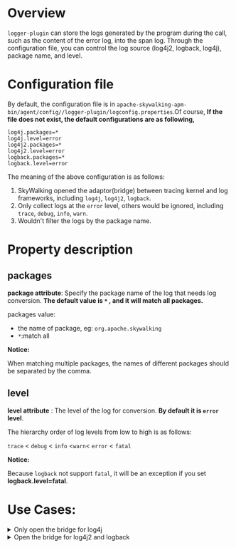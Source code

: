 # Overview

`logger-plugin` can store the logs generated by the program during the call, such as the content of the error log, into the span log.  Through the configuration file, you can control the log source (log4j2, logback, log4j), package name, and level.

# Configuration file

By default, the configuration file is in `apache-skywalking-apm-bin/agent/config//logger-plugin/logconfig.properties`.Of course, **If the file does not exist, the default configurations are as following,**

```properties
log4j.packages=*
log4j.level=error
log4j2.packages=*
log4j2.level=error
logback.packages=*
logback.level=error
```

The meaning of the above configuration is as follows:

1. SkyWalking opened the adaptor(bridge) between tracing kernel and log frameworks, including `log4j`, `log4j2`, `logback`.
2. Only collect logs at the `error` level, others would be ignored, including `trace`, `debug`, `info`, `warn`.
3. Wouldn't filter the logs by the package name.

# Property description

## packages

**package attribute**: Specify the package name of the log that needs log conversion.  **The default value is `*` , and it will match all packages.**

packages value:

* the name of package, eg: `org.apache.skywalking`
* `*`:match all 

**Notice:**

When matching multiple packages, the names of different packages should be separated by the comma.

## level

**level attribute** : The level of the log for conversion. **By default it is `error` level**.

The hierarchy order of log levels from low to high is as follows:

`trace` < `debug` < `info` <`warn`< `error` < `fatal`

**Notice:**

Because `logback` not support `fatal`, it will be an exception if you set **logback.level=fatal**.

# Use Cases:
<details>

<summary>Only open the bridge for log4j</summary>

```properties
# only collect the logs from package1 and package2
log4j.packages=package1,package2
# Only collect logs at the `fatal` level, others would be ignored, including `error`,`trace`, `debug`, `info`, `warn`
log4j.level=fatal
```

</details>

<details>

<summary>Open the bridge for log4j2 and logback</summary>

```properties
# for log4j, only collect the logs from package1 and collect logs at the `error` level and `fatal` level
log4j.packages=package1
log4j.level=error
# for logback, wouldn't filter the logs by the package name. and all level logs except `trace` level 
logback.packages=*
logback.level=debug
```

</details>
